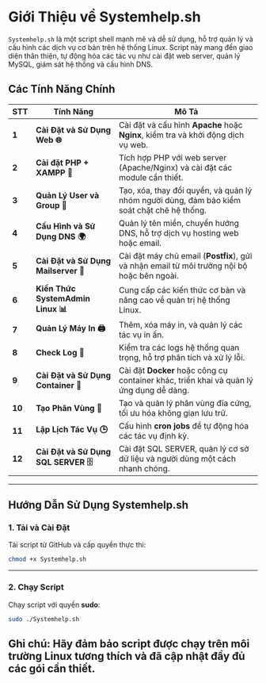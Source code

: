 # **Giới Thiệu về Systemhelp.sh**

`Systemhelp.sh` là một script shell mạnh mẽ và dễ sử dụng, hỗ trợ quản lý và cấu hình các dịch vụ cơ bản trên hệ thống Linux. Script này mang đến giao diện thân thiện, tự động hóa các tác vụ như cài đặt web server, quản lý MySQL, giám sát hệ thống và cấu hình DNS.

## **Các Tính Năng Chính**

| **STT** | **Tính Năng**                         | **Mô Tả**                                                                                   |
|---------|---------------------------------------|--------------------------------------------------------------------------------------------|
| **1**   | **Cài Đặt và Sử Dụng Web 🌐**         | Cài đặt và cấu hình **Apache** hoặc **Nginx**, kiểm tra và khởi động dịch vụ web.           |
| **2**   | **Cài đặt PHP + XAMPP 🔧**            | Tích hợp PHP với web server (Apache/Nginx) và cài đặt các module cần thiết.                 |
| **3**   | **Quản Lý User và Group 👥**          | Tạo, xóa, thay đổi quyền, và quản lý nhóm người dùng, đảm bảo kiểm soát chặt chẽ hệ thống. |
| **4**   | **Cấu Hình và Sử Dụng DNS 🌍**        | Quản lý tên miền, chuyển hướng DNS, hỗ trợ dịch vụ hosting web hoặc email.                 |
| **5**   | **Cài Đặt và Sử Dụng Mailserver 📧**  | Cài đặt máy chủ email (**Postfix**), gửi và nhận email từ môi trường nội bộ hoặc bên ngoài. |
| **6**   | **Kiến Thức SystemAdmin Linux 📊**    | Cung cấp các kiến thức cơ bản và nâng cao về quản trị hệ thống Linux.                      |
| **7**   | **Quản Lý Máy In 🖨️**                | Thêm, xóa máy in, và quản lý các tác vụ in ấn.                                             |
| **8**   | **Check Log 📂**                      | Kiểm tra các logs hệ thống quan trọng, hỗ trợ phân tích và xử lý lỗi.                      |
| **9**   | **Cài Đặt và Sử Dụng Container 🐳**   | Cài đặt **Docker** hoặc công cụ container khác, triển khai và quản lý ứng dụng dễ dàng.     |
| **10**  | **Tạo Phân Vùng 💾**                  | Tạo và quản lý phân vùng đĩa cứng, tối ưu hóa không gian lưu trữ.                          |
| **11**  | **Lập Lịch Tác Vụ 🕒**                | Cấu hình **cron jobs** để tự động hóa các tác vụ định kỳ.                                  |
| **12**  | **Cài Đặt và Sử Dụng SQL SERVER 🗄️** | Cài đặt SQL SERVER, quản lý cơ sở dữ liệu và người dùng một cách nhanh chóng.              |

---

## **Hướng Dẫn Sử Dụng Systemhelp.sh**

### **1. Tải và Cài Đặt**

Tải script từ GitHub và cấp quyền thực thi:

```bash
chmod +x Systemhelp.sh
```

---

### **2. Chạy Script**

Chạy script với quyền **sudo**:

```bash
sudo ./Systemhelp.sh
```

## **Ghi chú**: Hãy đảm bảo script được chạy trên môi trường Linux tương thích và đã cập nhật đầy đủ các gói cần thiết. 

